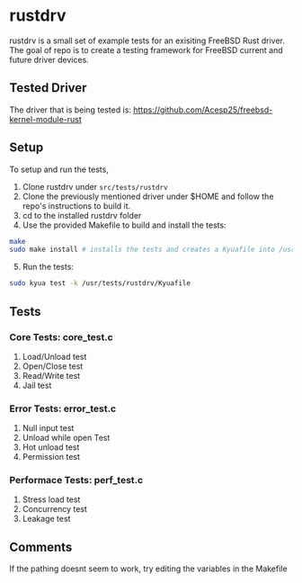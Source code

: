 # rustdrv 
rustdrv is a small set of example tests for an exisiting FreeBSD Rust driver. The goal of repo is to create a testing framework for FreeBSD current and future driver devices.

## Tested Driver
The driver that is being tested is: https://github.com/Acesp25/freebsd-kernel-module-rust

## Setup
To setup and run the tests,
1. Clone rustdrv under ```src/tests/rustdrv```
2. Clone the previously mentioned driver under $HOME and follow the repo's instructions to build it.
3. cd to the installed rustdrv folder
4. Use the provided Makefile to build and install the tests:
``` sh
make
sudo make install # installs the tests and creates a Kyuafile into /usr/tests/rustdrv
```
5. Run the tests:
 ```sh
sudo kyua test -k /usr/tests/rustdrv/Kyuafile
```

## Tests
### Core Tests: core_test.c
1. Load/Unload test
2. Open/Close test
3. Read/Write test
4. Jail test

### Error Tests: error_test.c
1. Null input test
2. Unload while open Test
3. Hot unload test
4. Permission test

### Performace Tests: perf_test.c
1. Stress load test
2. Concurrency test
3. Leakage test

## Comments
If the pathing doesnt seem to work, try editing the variables in the Makefile
